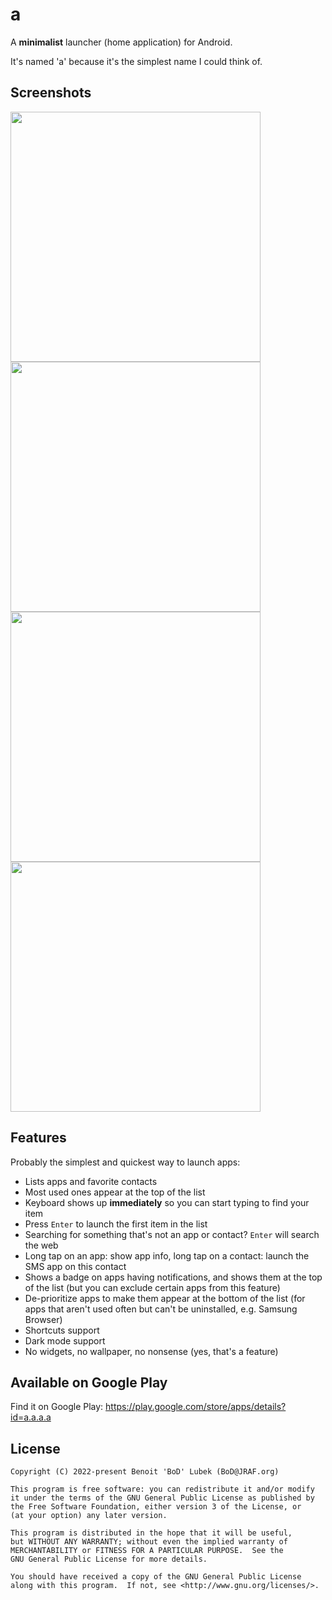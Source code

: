# a

A **minimalist** launcher (home application) for Android.

It's named 'a' because it's the simplest name I could think of.

## Screenshots

<img src="assets/screenshot1.png" width="400" />

<img src="assets/screenshot2.png" width="400" />

<img src="assets/screenshot3.png" width="400" />

<img src="assets/screenshot4.png" width="400" />


## Features

Probably the simplest and quickest way to launch apps:

- Lists apps and favorite contacts
- Most used ones appear at the top of the list
- Keyboard shows up **immediately** so you can start typing to find your item
- Press `Enter` to launch the first item in the list
- Searching for something that's not an app or contact? `Enter` will search the web
- Long tap on an app: show app info, long tap on a contact: launch the SMS app on this contact
- Shows a badge on apps having notifications, and shows them at the top of the list (but you can exclude certain apps from this feature)
- De-prioritize apps to make them appear at the bottom of the list (for apps that aren't used often but can't be uninstalled, e.g. Samsung Browser)
- Shortcuts support
- Dark mode support
- No widgets, no wallpaper, no nonsense (yes, that's a feature)


## Available on Google Play

Find it on Google Play: https://play.google.com/store/apps/details?id=a.a.a.a


## License

```
Copyright (C) 2022-present Benoit 'BoD' Lubek (BoD@JRAF.org)

This program is free software: you can redistribute it and/or modify
it under the terms of the GNU General Public License as published by
the Free Software Foundation, either version 3 of the License, or
(at your option) any later version.

This program is distributed in the hope that it will be useful,
but WITHOUT ANY WARRANTY; without even the implied warranty of
MERCHANTABILITY or FITNESS FOR A PARTICULAR PURPOSE.  See the
GNU General Public License for more details.

You should have received a copy of the GNU General Public License
along with this program.  If not, see <http://www.gnu.org/licenses/>.
```
